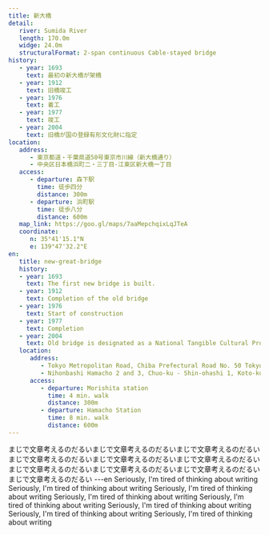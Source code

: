```yaml
---
title: 新大橋
detail:
   river: Sumida River
   length: 170.0m
   widge: 24.0m
   structuralFormat: 2-span continuous Cable-stayed bridge
history:
   - year: 1693
     text: 最初の新大橋が架橋
   - year: 1912
     text: 旧橋竣工
   - year: 1976
     text: 着工
   - year: 1977
     text: 竣工
   - year: 2004
     text: 旧橋が国の登録有形文化財に指定
location:
   address:
      - 東京都道・千葉県道50号東京市川線（新大橋通り）
      - 中央区日本橋浜町二・三丁目-江東区新大橋一丁目
   access:
      - departure: 森下駅
        time: 徒歩四分
        distance: 300m
      - departure: 浜町駅
        time: 徒歩八分
        distance: 600m
   map_link: https://goo.gl/maps/7aaMepchqixLqJTeA
   coordinate:
      n: 35°41'15.1"N
      e: 139°47'32.2"E
en:
   title: new-great-bridge
   history:
   - year: 1693
     text: The first new bridge is built.
   - year: 1912
     text: Completion of the old bridge
   - year: 1976
     text: Start of construction
   - year: 1977
     text: Completion
   - year: 2004
     text: Old bridge is designated as a National Tangible Cultural Property.
   location:
      address:
         - Tokyo Metropolitan Road, Chiba Prefectural Road No. 50 Tokyo Ichikawa Route (Shin-Ohashi Dori)
         - Nihonbashi Hamacho 2 and 3, Chuo-ku - Shin-ohashi 1, Koto-ku
      access:
         - departure: Morishita station
           time: 4 min. walk
           distance: 300m
         - departure: Hamacho Station
           time: 8 min. walk
           distance: 600m
---
```

まじで文章考えるのだるいまじで文章考えるのだるいまじで文章考えるのだるいまじで文章考えるのだるいまじで文章考えるのだるいまじで文章考えるのだるいまじで文章考えるのだるいまじで文章考えるのだるいまじで文章考えるのだるいまじで文章考えるのだるい
---en
Seriously, I'm tired of thinking about writing Seriously, I'm tired of thinking about writing Seriously, I'm tired of thinking about writing Seriously, I'm tired of thinking about writing Seriously, I'm tired of thinking about writing Seriously, I'm tired of thinking about writing Seriously, I'm tired of thinking about writing Seriously, I'm tired of thinking about writing

